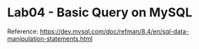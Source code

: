 # Lab04 - Basic Query on MySQL

Reference: https://dev.mysql.com/doc/refman/8.4/en/sql-data-manipulation-statements.html